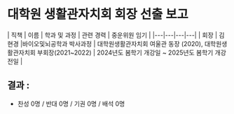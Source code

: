 대학원 생활관자치회 회장 선출 보고
===

| 직책 | 이름 | 학과 및 과정 | 관련 경력 | 중운위원 임기 |
|---|---|---|---|
| 회장 | 김현경 |바이오및뇌공학과 박사과정 | 대학원생활관자치회 여울관 동장 (2020), 대학원생활관자치회 부회장(2021~2022) | 2024년도 봄학기 개강일 ~ 2025년도 봄학기 개강 전일 |

## 결과 :
- 찬성 0명 / 반대 0명 / 기권 0명 / 배석 0명
